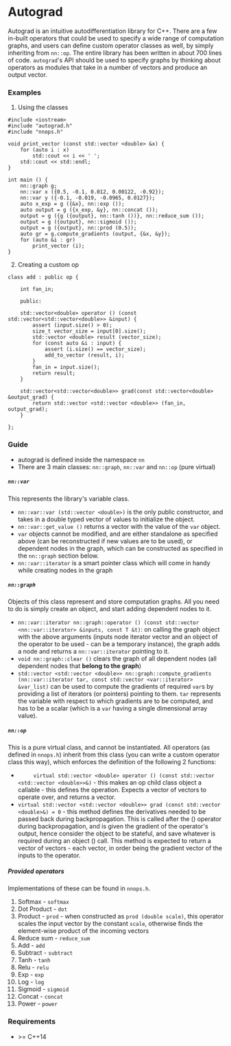 # Autograd

Autograd is an intuitive autodifferentiation library for C++. There are a few in-built operators that could be used to specify a wide range of computation graphs, and users can define custom operator classes as well, by simply inheriting from ```nn::op```.
The entire library has been written in about 700 lines of code. ```autograd```'s API should be used to specify graphs by thinking about operators as modules that take in a number of vectors and produce an output vector.

### Examples
1. Using the classes
```
#include <iostream>
#include "autograd.h"
#include "nnops.h"

void print_vector (const std::vector <double> &x) {
	for (auto i : x)
		std::cout << i << ' ';
	std::cout << std::endl;
}

int main () {
	nn::graph g;
	nn::var x ({0.5, -0.1, 0.012, 0.00122, -0.92});
	nn::var y ({-0.1, -0.019, -0.0965, 0.0127});
	auto x_exp = g ({&x}, nn::exp ());
	auto output = g ({x_exp, &y}, nn::concat ());
	output = g ({g ({output}, nn::tanh ())}, nn::reduce_sum ());
	output = g ({output}, nn::sigmoid ());
	output = g ({output}, nn::prod (0.5));
	auto gr = g.compute_gradients (output, {&x, &y});
	for (auto &i : gr)
		print_vector (i);
}
```
2. Creating a custom op
```
class add : public op {

	int fan_in;
	
	public:

	std::vector<double> operator () (const std::vector<std::vector<double>> &input) {
		assert (input.size() > 0);
		size_t vector_size = input[0].size();
		std::vector <double> result (vector_size);
		for (const auto &i : input) {
			assert (i.size() == vector_size);
			add_to_vector (result, i);
		}
		fan_in = input.size();
		return result;
	}

	std::vector<std::vector<double>> grad(const std::vector<double> &output_grad) {
		return std::vector <std::vector <double>> (fan_in, output_grad);
	}

};
```
### Guide

  - autograd is defined inside the namespace ```nn```
  - There are 3 main classes: ```nn::graph```, ```nn::var``` and ```nn::op``` (pure virtual)

##### ```nn::var```
This represents the library's variable class.
  - ```nn::var::var (std::vector <double>)``` is the only public constructor, and takes in a double typed vector of values to initialize the object.
  - ```nn::var::get_value ()``` returns a vector with the value of the ```var``` object.
  - ```var``` objects cannot be modified, and are either standalone as specified above (can be reconstructed if new values are to be used), or dependent nodes in the graph, which can be constructed as specified in the ```nn::graph``` section below.
  - ```nn::var::iterator``` is a smart pointer class which will come in handy while creating nodes in the graph

##### ```nn::graph```
Objects of this class represent and store computation graphs. All you need to do is simply create an object, and start adding dependent nodes to it.
  - ```nn::var::iterator nn::graph::operator () (const std::vector <nn::var::iterator> &inputs, const T &t)```: on calling the graph object with the above arguments (inputs node iterator vector and an object of the operator to be used - can be a temporary instance), the graph adds a node and returns a ```nn::var::iterator``` pointing to it.
  - ```void nn::graph::clear ()``` clears the graph of all dependent nodes (all dependent nodes that **belong to the graph**)
  - ```std::vector <std::vector <double>> nn::graph::compute_gradients (nn::var::iterator tar, const std::vector <var::iterator> &var_list)``` can be used to compute the gradients of required ```var```s by providing a list of iterators (or pointers) pointing to them. ```tar``` represents the variable with respect to which gradients are to be computed, and has to be a scalar (which is a ```var``` having a single dimensional array value). 

##### ```nn::op```
This is a pure virtual class, and cannot be instantiated. All operators (as defined in ```nnops.h```) inherit from this class (you can write a custom operator class this way), which enforces the definition of the following 2 functions:
  - ```		virtual std::vector <double> operator () (const std::vector <std::vector <double>>&)``` - this makes an op child class object a callable - this defines the operation. Expects a vector of vectors to operate over, and returns a vector.
  - ```virtual std::vector <std::vector <double>> grad (const std::vector <double>&) = 0``` - this method defines the derivatives needed to be passed back during backpropagation. This is called after the () operator during backpropagation, and is given the gradient of the operator's output, hence consider the object to be stateful, and save whatever is required during an object () call. This method is expected to return a vector of vectors - each vector, in order being the gradient vector of the inputs to the operator. 

##### Provided operators
Implementations of these can be found in ```nnops.h```. 
1) Softmax - ```softmax```
2) Dot Product - ```dot```
3) Product - ```prod``` - when constructed as ```prod (double scale)```, this operator scales the input vector by the constant ```scale```, otherwise finds the element-wise product of the incoming vectors
4) Reduce sum - ```reduce_sum```
5) Add - ```add```
6) Subtract - ```subtract```
7) Tanh - ```tanh```
8) Relu - ```relu```
9) Exp - ```exp```
10) Log - ```log```
11) Sigmoid - ```sigmoid```
12) Concat - ```concat```
13) Power - ```power```
### Requirements

  - \>= C++14

